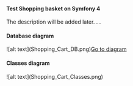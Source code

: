 <h4>Test Shopping basket on Symfony 4</h4>

<p>The description will be added later. . .</p>

<h4>Database diagram</h4>
![alt text](Shopping_Cart_DB.png)<a href="https://app.quickdatabasediagrams.com/#/d/xY12yp">Go to diagram</a>

<h4>Classes diagram</h4>
![alt text](Shopping_Cart_Classes.png)